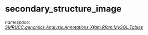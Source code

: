 ﻿# secondary_structure_image
_namespace: [SMRUCC.genomics.Analysis.Annotations.Xfam.Rfam.MySQL.Tables](./index.md)_






